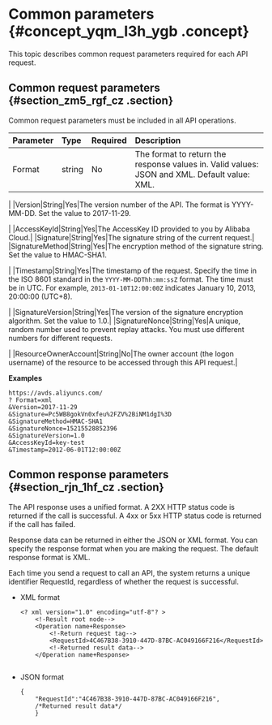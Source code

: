 # Common parameters {#concept_yqm_l3h_ygb .concept}

This topic describes common request parameters required for each API request.

## Common request parameters {#section_zm5_rgf_cz .section}

Common request parameters must be included in all API operations.

|Parameter|Type|Required|Description|
|:--------|:---|:-------|:----------|
|Format|string|No|The format to return the response values in. Valid values: JSON and XML. Default value: XML.

 |
|Version|String|Yes|The version number of the API. The format is YYYY-MM-DD. Set the value to 2017-11-29.

 |
|AccessKeyId|String|Yes|The AccessKey ID provided to you by Alibaba Cloud.|
|Signature|String|Yes|The signature string of the current request.|
|SignatureMethod|String|Yes|The encryption method of the signature string. Set the value to HMAC-SHA1.

 |
|Timestamp|String|Yes|The timestamp of the request. Specify the time in the ISO 8601 standard in the `YYYY-MM-DDThh:mm:ssZ` format. The time must be in UTC. For example, `2013-01-10T12:00:00Z` indicates January 10, 2013, 20:00:00 \(UTC+8\).

 |
|SignatureVersion|String|Yes|The version of the signature encryption algorithm. Set the value to 1.0.|
|SignatureNonce|String|Yes|A unique, random number used to prevent replay attacks. You must use different numbers for different requests.

 |
|ResourceOwnerAccount|String|No|The owner account \(the logon username\) of the resource to be accessed through this API request.|

**Examples** 

``` {#codeblock_fwm_ref_rao}
https://avds.aliyuncs.com/
? Format=xml
&Version=2017-11-29
&Signature=Pc5WB8gokVn0xfeu%2FZV%2BiNM1dgI%3D
&SignatureMethod=HMAC-SHA1
&SignatureNonce=15215528852396
&SignatureVersion=1.0
&AccessKeyId=key-test
&Timestamp=2012-06-01T12:00:00Z
```

## Common response parameters {#section_rjn_1hf_cz .section}

The API response uses a unified format. A 2XX HTTP status code is returned if the call is successful. A 4xx or 5xx HTTP status code is returned if the call has failed.

Response data can be returned in either the JSON or XML format. You can specify the response format when you are making the request. The default response format is XML.

Each time you send a request to call an API, the system returns a unique identifier RequestId, regardless of whether the request is successful.

-   XML format

    ``` {#codeblock_q1o_87l_8bc}
    <? xml version="1.0" encoding="utf-8"? > 
        <!-Result root node-->
        <Operation name+Response>
            <!-Return request tag-->
            <RequestId>4C467B38-3910-447D-87BC-AC049166F216</RequestId>
            <!-Returned result data-->
        </Operation name+Response>
    					
    ```

-   JSON format

    ``` {#codeblock_68m_qy9_uqg}
    {
        "RequestId":"4C467B38-3910-447D-87BC-AC049166F216",
        /*Returned result data*/
        }
    ```


